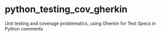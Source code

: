 # python_testing_cov_gherkin
Unit testing and coverage problematics, using Gherkin for Test Specs in Python comments
